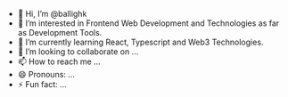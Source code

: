 - 👋 Hi, I’m @ballighk
- 👀 I’m interested in Frontend Web Development and Technologies as far as Development Tools. 
- 🌱 I’m currently learning React, Typescript and Web3 Technologies. 
- 💞️ I’m looking to collaborate on ...
- 📫 How to reach me ...
- 😄 Pronouns: ...
- ⚡ Fun fact: ...

<!---
ballighk/ballighk is a ✨ special ✨ repository because its `README.md` (this file) appears on your GitHub profile.
You can click the Preview link to take a look at your changes.
--->
